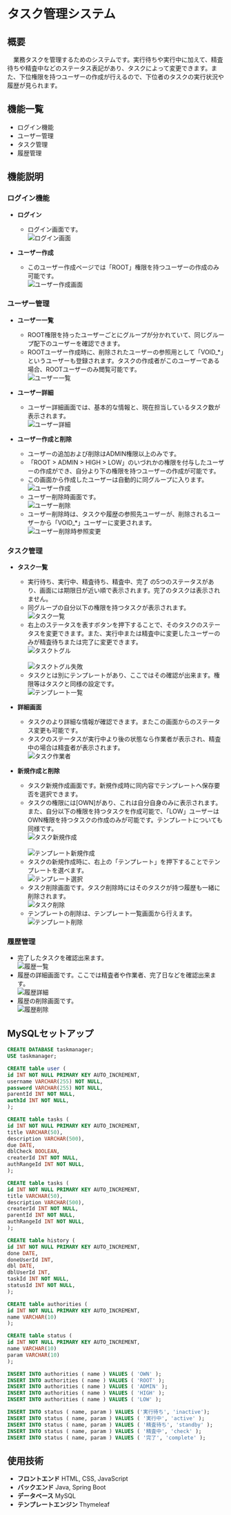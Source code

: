 # タスク管理システム
## 概要
　業務タスクを管理するためのシステムです。実行待ちや実行中に加えて、精査待ちや精査中などのステータス表記があり、タスクによって変更できます。また、下位権限を持つユーザーの作成が行えるので、下位者のタスクの実行状況や履歴が見られます。
## 機能一覧
* ログイン機能
* ユーザー管理
* タスク管理
* 履歴管理

## 機能説明
### ログイン機能
* **ログイン**
  - ログイン画面です。
    <br>![ログイン画面](https://github.com/user-attachments/assets/a972715f-5005-4afc-a3e2-e28ba493b0cb)<br>

* **ユーザー作成**
  - このユーザー作成ページでは「ROOT」権限を持つユーザーの作成のみ可能です。
    <br>![ユーザー作成画面](https://github.com/user-attachments/assets/616d9f4d-9ce6-4396-b190-a4ddbbb1e4da)<br>


### ユーザー管理
* **ユーザー一覧**
  - ROOT権限を持ったユーザーごとにグループが分かれていて、同じグループ配下のユーザーを確認できます。
  - ROOTユーザー作成時に、削除されたユーザーの参照用として「VOID_*」というユーザーも登録されます。タスクの作成者がこのユーザーである場合、ROOTユーザーのみ閲覧可能です。
    <br>![ユーザー一覧](https://github.com/user-attachments/assets/56d5fab1-91b5-4dfb-a604-53a1ddb071f6)<br>


* **ユーザー詳細**
  - ユーザー詳細画面では、基本的な情報と、現在担当しているタスク数が表示されます。
    <br>![ユーザー詳細](https://github.com/user-attachments/assets/2275bcc5-6bb8-4437-8d0e-2642cca8b95d)<br>

* **ユーザー作成と削除**
  - ユーザーの追加および削除はADMIN権限以上のみです。
  - 「ROOT > ADMIN > HIGH > LOW」のいづれかの権限を付与したユーザーの作成ができ、自分より下の権限を持つユーザーの作成が可能です。
  - この画面から作成したユーザーは自動的に同グループに入ります。
    <br>![ユーザー作成](https://github.com/user-attachments/assets/9b8e0cc7-290b-40b4-844d-1da83ded74ad)<br>
  - ユーザー削除時画面です。
    <br>![ユーザー削除](https://github.com/user-attachments/assets/ae1e0d93-7eb0-4ed5-b983-8f90f34a947c)<br>
  - ユーザー削除時は、タスクや履歴の参照先ユーザーが、削除されるユーザーから「VOID_*」ユーザーに変更されます。
    <br>![ユーザー削除時参照変更](https://github.com/user-attachments/assets/c2ae3e82-0a8a-4b31-9976-108960d8d5ca)<br>

### タスク管理
* **タスク一覧**
  - 実行待ち、実行中、精査待ち、精査中、完了 の5つのステータスがあり、画面には期限日が近い順で表示されます。完了のタスクは表示されません。
  - 同グループの自分以下の権限を持つタスクが表示されます。
    <br>![タスク一覧](https://github.com/user-attachments/assets/f7bed24d-97a0-4cc5-8f35-c14888e63906)<br>
  - 右上のステータスを表すボタンを押下することで、そのタスクのステータスを変更できます。また、実行中または精査中に変更したユーザーのみが精査待ちまたは完了に変更できます。
    <br>![タスクトグル](https://github.com/user-attachments/assets/318c7884-db24-4784-8a3f-c1a26210360b)<br>
    <br>![タスクトグル失敗](https://github.com/user-attachments/assets/d7c67db4-41ca-418a-b0aa-da08dcf55585)<br>
  - タスクとは別にテンプレートがあり、ここではその確認が出来ます。権限等はタスクと同様の設定です。
    <br>![テンプレート一覧](https://github.com/user-attachments/assets/9b0c78d5-0685-4e29-9d56-0b479ea1091c)<br>

* **詳細画面**
  - タスクのより詳細な情報が確認できます。またこの画面からのステータス変更も可能です。
  - タスクのステータスが実行中より後の状態なら作業者が表示され、精査中の場合は精査者が表示されます。
    <br>![タスク作業者](https://github.com/user-attachments/assets/8b8d57d3-2194-432a-9176-3b9078a47b10)<br>

* **新規作成と削除**
  - タスク新規作成画面です。新規作成時に同内容でテンプレートへ保存要否を選択できます。
  - タスクの権限には[OWN]があり、これは自分自身のみに表示されます。また、自分以下の権限を持つタスクを作成可能で、「LOW」ユーザーはOWN権限を持つタスクの作成のみが可能です。テンプレートについても同様です。
    <br>![タスク新規作成](https://github.com/user-attachments/assets/26f29ad8-219f-4afb-a46f-318ef2172fdc)<br>
    <br>![テンプレート新規作成](https://github.com/user-attachments/assets/e51371d3-0f77-4889-965f-5c1b3cc72366)<br>
  - タスクの新規作成時に、右上の「テンプレート」を押下することでテンプレートを選べます。
    <br>![テンプレート選択](https://github.com/user-attachments/assets/c4021cf7-a09a-42d9-868f-bd51ea5da23e)<br>
  - タスク削除画面です。タスク削除時にはそのタスクが持つ履歴も一緒に削除されます。
    <br>![タスク削除](https://github.com/user-attachments/assets/8f893444-a634-4e5f-a507-6de1d59f687d)<br>
  - テンプレートの削除は、テンプレート一覧画面から行えます。
    <br>![テンプレート削除](https://github.com/user-attachments/assets/6c7d2d0f-99c3-4a5b-bad1-3a7e1cb46bad)<br>

### 履歴管理
  - 完了したタスクを確認出来ます。
    <br>![履歴一覧](https://github.com/user-attachments/assets/62e40c39-3404-4904-af97-3800c878c03f)<br>
  - 履歴の詳細画面です。ここでは精査者や作業者、完了日などを確認出来ます。
    <br>![履歴詳細](https://github.com/user-attachments/assets/7dbebce3-a4f5-4c83-a32b-e8e62cdf2270)<br>
  - 履歴の削除画面です。
    <br>![履歴削除](https://github.com/user-attachments/assets/6dab7702-1322-4b9d-bf35-5c6d585b4fa2)<br>
 
## MySQLセットアップ
```sql
CREATE DATABASE taskmanager;
USE taskmanager;

CREATE table user (
id INT NOT NULL PRIMARY KEY AUTO_INCREMENT, 
username VARCHAR(255) NOT NULL, 
password VARCHAR(255) NOT NULL, 
parentId INT NOT NULL, 
authId INT NOT NULL, 
);

CREATE table tasks (
id INT NOT NULL PRIMARY KEY AUTO_INCREMENT, 
title VARCHAR(50), 
description VARCHAR(500), 
due DATE,
dblCheck BOOLEAN,
createrId INT NOT NULL,
authRangeId INT NOT NULL,
);

CREATE table tasks (
id INT NOT NULL PRIMARY KEY AUTO_INCREMENT, 
title VARCHAR(50), 
description VARCHAR(500), 
createrId INT NOT NULL,
parentId INT NOT NULL,
authRangeId INT NOT NULL,
);

CREATE table history (
id INT NOT NULL PRIMARY KEY AUTO_INCREMENT, 
done DATE,
doneUserId INT, 
dbl DATE,
dblUserId INT, 
taskId INT NOT NULL, 
statusId INT NOT NULL, 
);

CREATE table authorities (
id INT NOT NULL PRIMARY KEY AUTO_INCREMENT, 
name VARCHAR(10)
);

CREATE table status (
id INT NOT NULL PRIMARY KEY AUTO_INCREMENT, 
name VARCHAR(10)
param VARCHAR(10)
);

INSERT INTO authorities ( name ) VALUES ( 'OWN' );
INSERT INTO authorities ( name ) VALUES ( 'ROOT' );
INSERT INTO authorities ( name ) VALUES ( 'ADMIN' );
INSERT INTO authorities ( name ) VALUES ( 'HIGH' );
INSERT INTO authorities ( name ) VALUES ( 'LOW' );

INSERT INTO status ( name, param ) VALUES ('実行待ち', 'inactive');
INSERT INTO status ( name, param ) VALUES ( '実行中', 'active' );
INSERT INTO status ( name, param ) VALUES ( '精査待ち', 'standby' );
INSERT INTO status ( name, param ) VALUES ( '精査中', 'check' );
INSERT INTO status ( name, param ) VALUES ( '完了', 'complete' );
```
## 使用技術
* **フロントエンド** HTML, CSS, JavaScript
* **バックエンド** Java, Spring Boot
* **データベース** MySQL
* **テンプレートエンジン** Thymeleaf
